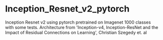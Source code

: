 # Inception_Resnet_v2_pytorch

Inception Resnet v2 using pytorch pretrained on Imagenet 1000 classes with some tests.
Architecture from 'Inception-v4, Inception-ResNet and the Impact of Residual Connections on Learning', Christian Szegedy et. al
